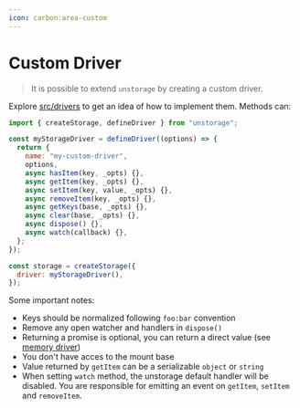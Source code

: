 ```yaml
---
icon: carbon:area-custom
---
```


# Custom Driver

> It is possible to extend `unstorage` by creating a custom driver.

Explore [src/drivers](https://github.com/unjs/unstorage/tree/main/src/drivers) to get an idea of how to implement them. Methods can:

```js
import { createStorage, defineDriver } from "unstorage";

const myStorageDriver = defineDriver((options) => {
  return {
    name: "my-custom-driver",
    options,
    async hasItem(key, _opts) {},
    async getItem(key, _opts) {},
    async setItem(key, value, _opts) {},
    async removeItem(key, _opts) {},
    async getKeys(base, _opts) {},
    async clear(base, _opts) {},
    async dispose() {},
    async watch(callback) {},
  };
});

const storage = createStorage({
  driver: myStorageDriver(),
});
```

Some important notes:

- Keys should be normalized following `foo:bar` convention
- Remove any open watcher and handlers in `dispose()`
- Returning a promise is optional, you can return a direct value (see [memory driver](https://github.com/unjs/unstorage/blob/main/src/drivers/memory.ts))
- You don't have acces to the mount base
- Value returned by `getItem` can be a serializable `object` or `string`
- When setting `watch` method, the unstorage default handler will be disabled. You are responsible for emitting an event on `getItem`, `setItem` and `removeItem`.
